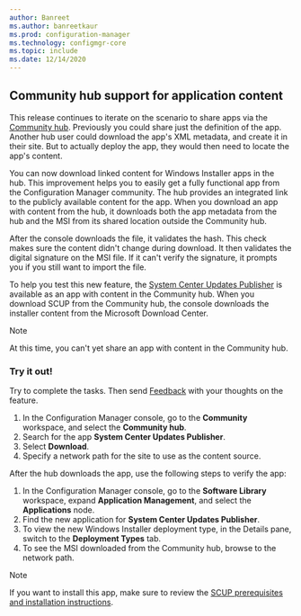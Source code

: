 ```yaml
---
author: Banreet
ms.author: banreetkaur
ms.prod: configuration-manager
ms.technology: configmgr-core
ms.topic: include
ms.date: 12/14/2020
---
```


## <a name="bkmk_hubapp"></a> Community hub support for application content

<!--7983035-->

This release continues to iterate on the scenario to share apps via the [Community hub](../../../../servers/manage/community-hub.md). Previously you could share just the definition of the app. Another hub user could download the app's XML metadata, and create it in their site. But to actually deploy the app, they would then need to locate the app's content.

You can now download linked content for Windows Installer apps in the hub. This improvement helps you to easily get a fully functional app from the Configuration Manager community. The hub provides an integrated link to the publicly available content for the app. When you download an app with content from the hub, it downloads both the app metadata from the hub and the MSI from its shared location outside the Community hub.

After the console downloads the file, it validates the hash. This check makes sure the content didn't change during download. It then validates the digital signature on the MSI file. If it can't verify the signature, it prompts you if you still want to import the file.

To help you test this new feature, the [System Center Updates Publisher](../../../../../sum/tools/updates-publisher.md) is available as an app with content in the Community hub. When you download SCUP from the Community hub, the console downloads the installer content from the Microsoft Download Center.

> [!NOTE]
> At this time, you can't yet share an app with content in the Community hub.

### Try it out!

Try to complete the tasks. Then send [Feedback](../../../../understand/product-feedback.md) with your thoughts on the feature.

1. In the Configuration Manager console, go to the **Community** workspace, and select the **Community hub**.
1. Search for the app **System Center Updates Publisher**.
1. Select **Download**.
1. Specify a network path for the site to use as the content source.

After the hub downloads the app, use the following steps to verify the app:

1. In the Configuration Manager console, go to the **Software Library** workspace, expand **Application Management**, and select the **Applications** node.
1. Find the new application for **System Center Updates Publisher**.
1. To view the new Windows Installer deployment type, in the Details pane, switch to the **Deployment Types** tab.
1. To see the MSI downloaded from the Community hub, browse to the network path.

> [!NOTE]
> If you want to install this app, make sure to review the [SCUP prerequisites and installation instructions](../../../../../sum/tools/install-updates-publisher.md).
